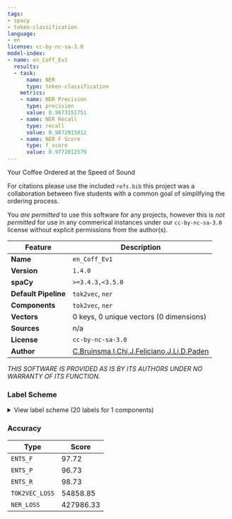 ```yaml
---
tags:
- spacy
- token-classification
language:
- en
license: cc-by-nc-sa-3.0
model-index:
- name: en_Coff_Ev1
  results:
  - task:
      name: NER
      type: token-classification
    metrics:
    - name: NER Precision
      type: precision
      value: 0.9673151751
    - name: NER Recall
      type: recall
      value: 0.9872915012
    - name: NER F Score
      type: f_score
      value: 0.9772012579
---
```

Your Coffee Ordered at the Speed of Sound

For citations please use the included ```refs.bib``` this project was a collaboration between five students with a common goal of simplifying the ordering process. 

You *are permitted* to use this software for any projects, however this is *not permitted* for use in any commerical instances under our ```cc-by-nc-sa-3.0``` <br>
license without explicit permissions from the author(s).



| Feature | Description |
| --- | --- |
| **Name** | `en_Coff_Ev1` |
| **Version** | `1.4.0` |
| **spaCy** | `>=3.4.3,<3.5.0` |
| **Default Pipeline** | `tok2vec`, `ner` |
| **Components** | `tok2vec`, `ner` |
| **Vectors** | 0 keys, 0 unique vectors (0 dimensions) |
| **Sources** | n/a |
| **License** | `cc-by-nc-sa-3.0` |
| **Author** | [C.Bruinsma,I.Chi,J.Feliciano,J.Li,D.Paden]() |

*THIS SOFTWARE IS PROVIDED AS IS BY ITS AUTHORS UNDER NO WARRANTY OF ITS FUNCTION.*

### Label Scheme

<details>

<summary>View label scheme (20 labels for 1 components)</summary>

| Component | Labels |
| --- | --- |
| **`ner`** | `Anti`, `Blended`, `Brew Style`, `Coffee Varietal`, `add-on`, `drink`, `extra`, `hot breakfast`, `milk`, `milk texture`, `pastry`, `pump quantity`, `roast`, `shot quality`, `shot quantity`, `size`, `syrup`, `temperature`, `toppings`, `upside-down` |

</details>

### Accuracy

| Type | Score |
| --- | --- |
| `ENTS_F` | 97.72 |
| `ENTS_P` | 96.73 |
| `ENTS_R` | 98.73 |
| `TOK2VEC_LOSS` | 54858.85 |
| `NER_LOSS` | 427986.33 |